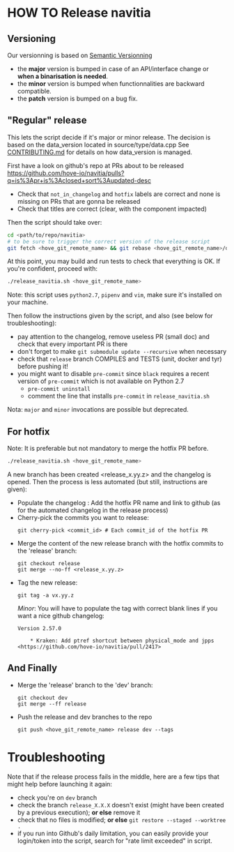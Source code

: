 # HOW TO Release navitia

## Versioning

Our versionning is based on [Semantic Versionning](nhttps://semver.org/)
* the **major** version is bumped in case of an API/interface change or **when a binarisation is needed**.
* the **minor** version is bumped when functionnalities are backward compatible.
* the **patch** version is bumped on a bug fix.

## "Regular" release

This lets the script decide if it's major or minor release.
The decision is based on the data_version located in source/type/data.cpp
See [CONTRIBUTING.md](CONTRIBUTING.md) for details on how data_version is managed.

First have a look on github's repo at PRs about to be released https://github.com/hove-io/navitia/pulls?q=is%3Apr+is%3Aclosed+sort%3Aupdated-desc
* Check that `not_in_changelog` and `hotfix` labels are correct and none is missing on PRs that are gonna be released
* Check that titles are correct (clear, with the component impacted)

Then the script should take over:
```sh
cd <path/to/repo/navitia>
# to be sure to trigger the correct version of the release script
git fetch <hove_git_remote_name> && git rebase <hove_git_remote_name>/dev dev
```
At this point, you may build and run tests to check that everything is OK. If you're confident, proceed with:
```sh
./release_navitia.sh <hove_git_remote_name>
```
Note: this script uses `python2.7`, `pipenv` and `vim`, make sure it's installed on your machine.

Then follow the instructions given by the script, and also (see below for troubleshooting):
* pay attention to the changelog, remove useless PR (small doc) and check that every important PR is there
* don't forget to make `git submodule update --recursive` when necessary
* check that `release` branch COMPILES and TESTS (unit, docker and tyr) before pushing it!
* you might want to disable `pre-commit` since `black` requires a recent version of `pre-commit` which is not available on Python 2.7
	* `pre-commit uninstall`
	* comment the line that installs `pre-commit` in `release_navitia.sh`

Nota: `major` and `minor` invocations are possible but deprecated.

## For hotfix

Note: It is preferable but not mandatory to merge the hotfix PR before.
```sh
./release_navitia.sh <hove_git_remote_name>
```
A new branch has been created <release_x.yy.z> and the changelog is opened.
Then the process is less automated (but still, instructions are given):
* Populate the changelog :
	Add the hotfix PR name and link to github (as for the automated changelog in the release process)
* Cherry-pick the commits you want to release:
	```
	git cherry-pick <commit_id> # Each commit_id of the hotfix PR
	```
* Merge the content of the new release branch with the hotfix commits to the 'release' branch:
	```
	git checkout release
	git merge --no-ff <release_x.yy.z>
	```
* Tag the new release:
	```
	git tag -a vx.yy.z
	```
    _Minor_: You will have to populate the tag with correct blank lines if you want a nice github changelog:
    ```
    Version 2.57.0

        * Kraken: Add ptref shortcut between physical_mode and jpps  <https://github.com/hove-io/navitia/pull/2417>
    ```

## And Finally

* Merge the 'release' branch to the 'dev' branch:
	```
	git checkout dev
	git merge --ff release
	```
* Push the release and dev branches to the repo
	```
	git push <hove_git_remote_name> release dev --tags
	```

# Troubleshooting
Note that if the release process fails in the middle, here are a few tips that might help before launching it again:

- check you're on `dev` branch
- check the branch `release_X.X.X` doesn't exist (might have been created by a previous execution); **or else** remove it
- check that no files is modified; **or else** `git restore --staged --worktree .`
- if you run into Github's daily limitation, you can easily provide your login/token into the script, search for "rate limit exceeded" in script.
